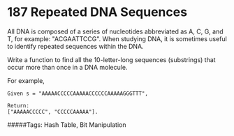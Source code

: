 # 187 Repeated DNA Sequences

All DNA is composed of a series of nucleotides abbreviated as A, C, G, and T, for example: "ACGAATTCCG". When studying DNA, it is sometimes useful to identify repeated sequences within the DNA.

Write a function to find all the 10-letter-long sequences (substrings) that occur more than once in a DNA molecule.

For example,
```
Given s = "AAAAACCCCCAAAAACCCCCCAAAAAGGGTTT",

Return:
["AAAAACCCCC", "CCCCCAAAAA"].
```

#####Tags:
Hash Table, Bit Manipulation
